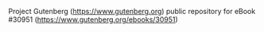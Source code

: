 Project Gutenberg (https://www.gutenberg.org) public repository for eBook #30951 (https://www.gutenberg.org/ebooks/30951)
